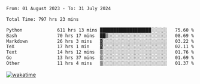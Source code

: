 <!--START_SECTION:waka-->

```txt
From: 01 August 2023 - To: 31 July 2024

Total Time: 797 hrs 23 mins

Python             611 hrs 13 mins ███████████████████░░░░░░   75.60 %
Bash               70 hrs 17 mins  ██▒░░░░░░░░░░░░░░░░░░░░░░   08.69 %
Markdown           26 hrs 3 mins   ▓░░░░░░░░░░░░░░░░░░░░░░░░   03.22 %
TeX                17 hrs 1 min    ▓░░░░░░░░░░░░░░░░░░░░░░░░   02.11 %
Text               14 hrs 12 mins  ▒░░░░░░░░░░░░░░░░░░░░░░░░   01.76 %
Go                 13 hrs 37 mins  ▒░░░░░░░░░░░░░░░░░░░░░░░░   01.69 %
Other              11 hrs 4 mins   ▒░░░░░░░░░░░░░░░░░░░░░░░░   01.37 %
```

<!--END_SECTION:waka-->
[![wakatime](https://wakatime.com/badge/user/5f89a63a-5294-4958-ad30-2b3455e63f2a.svg)](https://wakatime.com/@5f89a63a-5294-4958-ad30-2b3455e63f2a)
